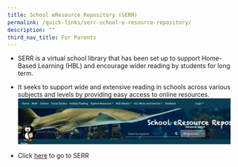 ```yaml
---
title: School eResource Repository (SERR)
permalink: /quick-links/serr-school-e-resource-repository/
description: ""
third_nav_title: For Parents
---
```

* SERR is a virtual school library that has been set up to support Home-Based Learning (HBL) and encourage wider reading by students for long term.
* It seeks to support wide and extensive reading in schools across various subjects and levels by providing easy access to online resources.
![](/images/serr.png)

* Click [here](https://schoolibrary.moe.edu.sg/eresourcespri/cgi-bin/spydus.exe/MSGTRN/WPAC/HOME) to go to SERR